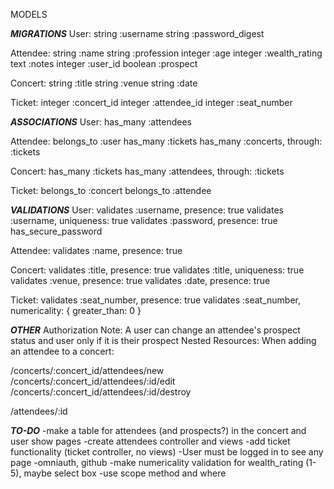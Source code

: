 MODELS

***MIGRATIONS***
User:
  string :username
  string :password_digest

Attendee:
  string :name
  string :profession
  integer :age
  integer :wealth_rating
  text :notes
  integer :user_id
  boolean :prospect

Concert:
  string :title
  string :venue
  string :date

Ticket:
  integer :concert_id
  integer :attendee_id
  integer :seat_number

***ASSOCIATIONS***
User:
  has_many :attendees

Attendee:
  belongs_to :user
  has_many :tickets
  has_many :concerts, through: :tickets

Concert:
  has_many :tickets
  has_many :attendees, through: :tickets

Ticket:
  belongs_to :concert
  belongs_to :attendee

***VALIDATIONS***
User:
  validates :username, presence: true
  validates :username, uniqueness: true
  validates :password, presence: true
  has_secure_password

Attendee:
  validates :name, presence: true

Concert:
  validates :title, presence: true
  validates :title, uniqueness: true
  validates :venue, presence: true
  validates :date, presence: true

Ticket:
  validates :seat_number, presence: true
  validates :seat_number, numericality: { greater_than: 0 }

***OTHER***
Authorization Note: A user can change an attendee's prospect status and user only if it is their prospect
Nested Resources: When adding an attendee to a concert:

/concerts/:concert_id/attendees/new
/concerts/:concert_id/attendees/:id/edit
/concerts/:concert_id/attendees/:id/destroy

/attendees/:id

***TO-DO***
-make a table for attendees (and prospects?) in the concert and user show pages
-create attendees controller and views
-add ticket functionality (ticket controller, no views)
-User must be logged in to see any page
-omniauth, github
-make numericality validation for wealth_rating (1-5), maybe select box
-use scope method and where
